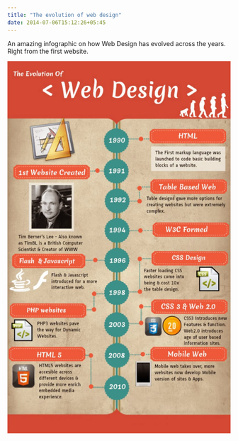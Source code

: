 ```yaml
---
title: "The evolution of web design"
date: 2014-07-06T15:12:26+05:45
---
```


An amazing infographic on how Web Design has evolved across the years. Right from the first website.

[![The evolution of web design](/uploads/20140706-the-evolution-of-web-design.jpg)](/uploads/20140706-the-evolution-of-web-design.jpg)
